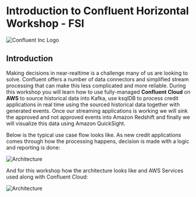 # Introduction to Confluent Horizontal Workshop - FSI

![Confluent Inc Logo](https://github.com/aws-samples/aws-modernization-with-confluent/blob/main/static/images/intro/Confluent-logo.png)
## Introduction

Making decisions in near-realtime is a challenge many of us are looking to solve.  Confluent offers a number of data connectors and simplified stream processing that can make this less complicated and more reliable.  During this workshop you will learn how to use fully-managed **Confluent Cloud** on **AWS** to source historical data into Kafka, use ksqlDB to process credit applications in real time using the sourced historical data together with generated events.  Once our streaming applications is working we will sink the approved and not approved events into Amazon Redshift and finally we will visualize this data using Amazon QuickSight.

Below is the typical use case flow looks like. As new credit applications comes through how the processing happens, decision is made with a logic and reporting is done:

![Architecture](https://github.com/aws-samples/aws-modernization-with-confluent/blob/main/static/images/intro/GenericFlow.png)

And for this workshop how the architecture looks like and AWS Services used along with Confluent Cloud:

![Architecture](https://github.com/aws-samples/aws-modernization-with-confluent/blob/main/static/images/intro/Arch.png)

